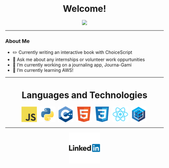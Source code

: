 <h1 align='center'> Welcome! </h1>

<div id='header' align='center'>
  <img src = 'https://preview.redd.it/mw4y58i658981.gif?width=750&auto=webp&s=d1f8893494ed1d8e9f731f4b7e7915ca7e4039dc' />
</div>



-----
### About Me
- ✏️ Currently writing an interactive book with ChoiceScript
- 💬 Ask me about any internships or volunteer work oppurtunities
- 🔭 I’m currently working on a journaling app, Journa-Gami
- 🌱 I’m currently learning AWS!

----
<div align='center'>
  <h1> Languages and Technologies </h1>
</div>
<div align='center'>
  <img src="https://raw.githubusercontent.com/devicons/devicon/1119b9f84c0290e0f0b38982099a2bd027a48bf1/icons/javascript/javascript-original.svg" title = "JavaScript" alt="JavaScript" height="50px" width="50px" />&nbsp;
  <img src="https://raw.githubusercontent.com/devicons/devicon/1119b9f84c0290e0f0b38982099a2bd027a48bf1/icons/python/python-original.svg" alt="Python" height="50px" width="50px" />&nbsp;
  <img src="https://raw.githubusercontent.com/devicons/devicon/1119b9f84c0290e0f0b38982099a2bd027a48bf1/icons/cplusplus/cplusplus-original.svg" alt="C++" height="50px" width="50px" />&nbsp;
  <img src="https://raw.githubusercontent.com/devicons/devicon/1119b9f84c0290e0f0b38982099a2bd027a48bf1/icons/html5/html5-original.svg" alt="HTML" height="50px" width="50px" />&nbsp;
  <img src="https://raw.githubusercontent.com/devicons/devicon/1119b9f84c0290e0f0b38982099a2bd027a48bf1/icons/css3/css3-original.svg" alt="CSS" height="50px" width="50px" />&nbsp;
  <img src="https://raw.githubusercontent.com/devicons/devicon/1119b9f84c0290e0f0b38982099a2bd027a48bf1/icons/react/react-original.svg" alt="React" height="50px" width="50px" />&nbsp;
  <img src="https://raw.githubusercontent.com/devicons/devicon/1119b9f84c0290e0f0b38982099a2bd027a48bf1/icons/sequelize/sequelize-original.svg" alt="SQL" height="50px" width="50px" />&nbsp;
</div>

----
<!-- LinkedIn -->
<div id='badges' align='center'>
 <a href='https://www.linkedin.com/in/jamesh007/'>
 <img src="https://raw.githubusercontent.com/devicons/devicon/1119b9f84c0290e0f0b38982099a2bd027a48bf1/icons/linkedin/linkedin-original-wordmark.svg" alt="LinkedIn" width="100px" />
 </a>
 </div>

<!--
**James-H007/James-H007** is a ✨ _special_ ✨ repository because its `README.md` (this file) appears on your GitHub profile.

Here are some ideas to get you started:

- 
- 
- 👯 I’m looking to collaborate on ...
- 🤔 I’m looking for help with ...
- 
- 📫 How to reach me: ...
- 😄 Pronouns: ...
- ⚡ Fun fact: ...
-->
